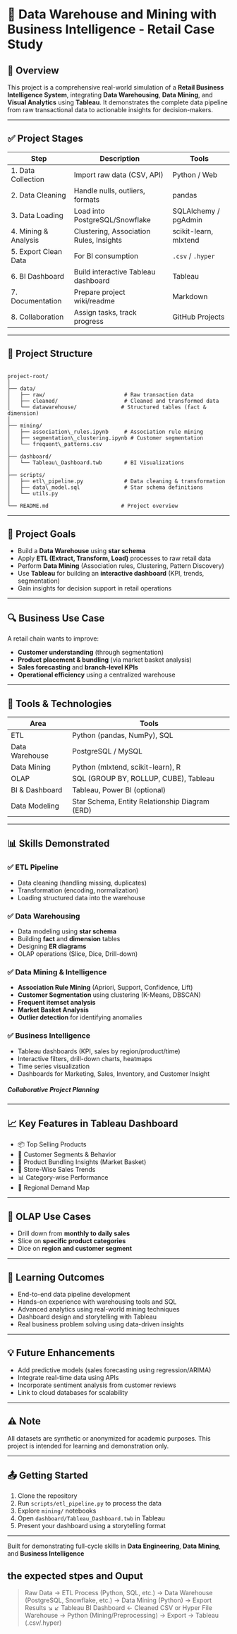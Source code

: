 # 🏢 Data Warehouse and Mining with Business Intelligence - Retail Case Study

## 📌 Overview

This project is a comprehensive real-world simulation of a **Retail Business Intelligence System**, integrating **Data Warehousing**, **Data Mining**, and **Visual Analytics** using **Tableau**. It demonstrates the complete data pipeline from raw transactional data to actionable insights for decision-makers.

---
## ✅ Project Stages

| Step | Description | Tools |
|------|-------------|-------|
| 1. Data Collection | Import raw data (CSV, API) | Python / Web |
| 2. Data Cleaning | Handle nulls, outliers, formats | pandas |
| 3. Data Loading | Load into PostgreSQL/Snowflake | SQLAlchemy / pgAdmin |
| 4. Mining & Analysis | Clustering, Association Rules, Insights | scikit-learn, mlxtend |
| 5. Export Clean Data | For BI consumption | `.csv` / `.hyper` |
| 6. BI Dashboard | Build interactive Tableau dashboard | Tableau |
| 7. Documentation | Prepare project wiki/readme | Markdown |
| 8. Collaboration | Assign tasks, track progress | GitHub Projects |

---
## 📂 Project Structure

```

project-root/
│
├── data/
│   ├── raw/                         # Raw transaction data
│   ├── cleaned/                     # Cleaned and transformed data
│   └── datawarehouse/              # Structured tables (fact & dimension)
│
├── mining/
│   ├── association\_rules.ipynb     # Association rule mining
│   ├── segmentation\_clustering.ipynb # Customer segmentation
│   └── frequent\_patterns.csv
│
├── dashboard/
│   └── Tableau\_Dashboard.twb       # BI Visualizations
│
├── scripts/
│   ├── etl\_pipeline.py             # Data cleaning & transformation
│   ├── data\_model.sql              # Star schema definitions
│   └── utils.py
│
└── README.md                       # Project overview

```

---

## 🎯 Project Goals

- Build a **Data Warehouse** using **star schema**
- Apply **ETL (Extract, Transform, Load)** processes to raw retail data
- Perform **Data Mining** (Association rules, Clustering, Pattern Discovery)
- Use **Tableau** for building an **interactive dashboard** (KPI, trends, segmentation)
- Gain insights for decision support in retail operations

---

## 🔍 Business Use Case

A retail chain wants to improve:
- **Customer understanding** (through segmentation)
- **Product placement & bundling** (via market basket analysis)
- **Sales forecasting** and **branch-level KPIs**
- **Operational efficiency** using a centralized warehouse

---

## 🧰 Tools & Technologies

| Area | Tools |
|------|-------|
| ETL | Python (pandas, NumPy), SQL |
| Data Warehouse | PostgreSQL / MySQL |
| Data Mining | Python (mlxtend, scikit-learn), R |
| OLAP | SQL (GROUP BY, ROLLUP, CUBE), Tableau |
| BI & Dashboard | Tableau, Power BI (optional) |
| Data Modeling | Star Schema, Entity Relationship Diagram (ERD) |

---

## 📊 Skills Demonstrated
### ✅ ETL Pipeline
- Data cleaning (handling missing, duplicates)
- Transformation (encoding, normalization)
- Loading structured data into the warehouse

### ✅ Data Warehousing
- Data modeling using **star schema**
- Building **fact** and **dimension** tables
- Designing **ER diagrams**
- OLAP operations (Slice, Dice, Drill-down)

### ✅ Data Mining & Intelligence
- **Association Rule Mining** (Apriori, Support, Confidence, Lift)
- **Customer Segmentation** using clustering (K-Means, DBSCAN)
- **Frequent itemset analysis**
- **Market Basket Analysis**
- **Outlier detection** for identifying anomalies

### ✅ Business Intelligence
- Tableau dashboards (KPI, sales by region/product/time)
- Interactive filters, drill-down charts, heatmaps
- Time series visualization
- Dashboards for Marketing, Sales, Inventory, and Customer Insight
##### Collaborative Project Planning
---

## 📈 Key Features in Tableau Dashboard

- 📦 Top Selling Products
- 👥 Customer Segments & Behavior
- 🛒 Product Bundling Insights (Market Basket)
- 🏬 Store-Wise Sales Trends
- 📊 Category-wise Performance
- 📍 Regional Demand Map

---

## 🔄 OLAP Use Cases

- Drill down from **monthly to daily sales**
- Slice on **specific product categories**
- Dice on **region and customer segment**

---

## 📘 Learning Outcomes

- End-to-end data pipeline development
- Hands-on experience with warehousing tools and SQL
- Advanced analytics using real-world mining techniques
- Dashboard design and storytelling with Tableau
- Real business problem solving using data-driven insights

---

## 💡 Future Enhancements

- Add predictive models (sales forecasting using regression/ARIMA)
- Integrate real-time data using APIs
- Incorporate sentiment analysis from customer reviews
- Link to cloud databases for scalability

---

## ⚠️ Note

All datasets are synthetic or anonymized for academic purposes. This project is intended for learning and demonstration only.

---

## 📤 Getting Started

1. Clone the repository
2. Run `scripts/etl_pipeline.py` to process the data
3. Explore `mining/` notebooks
4. Open `dashboard/Tableau_Dashboard.twb` in Tableau
5. Present your dashboard using a storytelling format

---

Built for demonstrating full-cycle skills in **Data Engineering**, **Data Mining**, and **Business Intelligence**

## the expected stpes and  Ouput
> Raw Data → ETL Process (Python, SQL, etc.) → Data Warehouse (PostgreSQL, Snowflake, etc.)
          → Data Mining (Python) → Export Results
              ↘                             ↙
            Tableau BI Dashboard ← Cleaned CSV or Hyper File
Warehouse → Python (Mining/Preprocessing) → Export → Tableau (.csv/.hyper)

